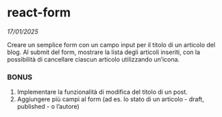  # react-form
 *17/01/2025*
 
 Creare un semplice form con un campo input per il titolo di un articolo del blog.
 Al submit del form, mostrare la lista degli articoli inseriti, con la possibilità di cancellare ciascun articolo utilizzando un’icona.

 ### BONUS
 1. Implementare la funzionalità di modifica del titolo di un post.
 2. Aggiungere più campi al form (ad es. lo stato di un articolo - draft, published - o l’autore)